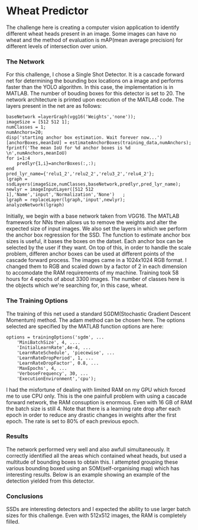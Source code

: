 # Wheat Predictor
The challenge here is creating a computer vision application to identify different wheat heads present in an image. Some images can have no wheat and the method of evaluation is 
mAP(mean average precision) for different levels of intersection over union. 

### The Network
For this challenge, I chose a Single Shot Detector. It is a cascade forward net for determining the bounding box locations on a image and performs faster than the YOLO algorithm.
In this case, the implementation is in MATLAB. The number of bouding boxes for this detector is set to 20. The network architecture is printed upon execution of the MATLAB code.
The layers present in the net are as follows: 
```
baseNetwork =layerGraph(vgg16('Weights','none'));
imageSize = [512 512 1];
numClasses = 1;
numAnchors=20;
disp('starting anchor box estimation. Wait forever now...')
[anchorBoxes,meanIoU] = estimateAnchorBoxes(training_data,numAnchors);
fprintf('The mean IoU for %d anchor boxes is %d \n',numAnchors,meanIoU)
for i=1:4
    predlyr{1,i}=anchorBoxes(:,:);
end
pred_lyr_name={'relu1_2','relu2_2','relu3_2','relu4_2'};
lgraph = ssdLayers(imageSize,numClasses,baseNetwork,predlyr,pred_lyr_name);
newlyr = imageInputLayer([512 512 1],'Name','input','Normalization','None')   ;
lgraph = replaceLayer(lgraph,'input',newlyr);
analyzeNetwork(lgraph)

```

Initially, we begin with a base network taken from VGG16. The MATLAB framework for NNs then allows us to remove the weights and alter the expected size of input images.
We also set the layers in which we perform the anchor box regression for the SSD. The function to estimate anchor box sizes is useful, it bases the boxes on the datset. Each 
anchor box can be selected by the user if they want. On top of this, in order to handle the scale problem, differen anchor boxes can be used at different points of the 
cascade forward process. The images came in a 1024x1024 RGB format. I changed them to RGB and scaled down by a factor of 2 in each dimension to accomodate the RAM requirements 
of my machine. Training took 58 hours for 4 epochs of about 3300 images. The number of classes here is the objects which we're searching for, in this case, wheat. 

### The Training Options
The training of this net used a standard SGDM(Stochastic Gradient Descent Momentum) method. The adam method can be chosen here. The options selected are specified by the MATLAB
function options are here:
```
options = trainingOptions('sgdm', ...
    'MiniBatchSize', 4, ....
    'InitialLearnRate',4e-4, ...
    'LearnRateSchedule', 'piecewise', ...
    'LearnRateDropPeriod', 1, ...
    'LearnRateDropFactor', 0.8, ...
    'MaxEpochs', 4, ...
    'VerboseFrequency', 30, ...
    'ExecutionEnvironment','cpu');
```
I had the misfortune of dealing with limited RAM on my GPU which forced me to use CPU only. This is the one painfull problem with using a cascade forward network, the RAM 
consuption is enormous. Even with 16 GB of RAM the batch size is still 4. Note that there is a learning rate drop after each epoch in order to reduce any drastic changes in
weights after the first epoch. The rate is set to 80% of each previous epoch. 

### Results
The network performed very well and also awfull simultaneously. It correctly identified all the areas which contained wheat heads, but used a multitude of bounding boxes to
obtain this. I attempted grouping these various bounding boxed using an SOM(self-organising map) which has interesting results. Below is an example showing an example of the
detection yielded from this detector.

### Conclusions
SSDs are interesting detectors and I expected the ability to use larger batch sizes for this challenge. Even with 512x512 images, the RAM is completely filled. 